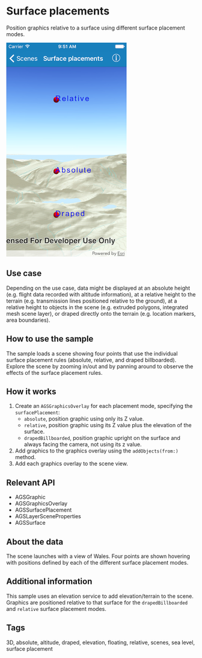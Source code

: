 # Surface placements

Position graphics relative to a surface using different surface placement modes.

![Surface placements sample](surface-placements.png)

## Use case

Depending on the use case, data might be displayed at an absolute height (e.g. flight data recorded with altitude information), at a relative height to the terrain (e.g. transmission lines positioned relative to the ground), at a relative height to objects in the scene (e.g. extruded polygons, integrated mesh scene layer), or draped directly onto the terrain (e.g. location markers, area boundaries).

## How to use the sample

The sample loads a scene showing four points that use the individual surface placement rules (absolute, relative, and draped billboarded). Explore the scene by zooming in/out and by panning around to observe the effects of the surface placement rules.

## How it works

1. Create an `AGSGraphicsOverlay` for each placement mode, specifying the `surfacePlacement`: 
    * `absolute`, position graphic using only its Z value.
    * `relative`, position graphic using its Z value plus the elevation of the surface.
    * `drapedBillboarded`, position graphic upright on the surface and always facing the camera, not using its z value.
2. Add graphics to the graphics overlay using the  `addObjects(from:)` method.
3. Add each graphics overlay to the scene view.

## Relevant API

* AGSGraphic
* AGSGraphicsOverlay
* AGSSurfacePlacement
* AGSLayerSceneProperties
* AGSSurface

## About the data

The scene launches with a view of Wales. Four points are shown hovering with positions defined by each of the different surface placement modes.

## Additional information

This sample uses an elevation service to add elevation/terrain to the scene. Graphics are positioned relative to that surface for the `drapedBillboarded` and `relative` surface placement modes.

## Tags

3D, absolute, altitude, draped, elevation, floating, relative, scenes, sea level, surface placement
